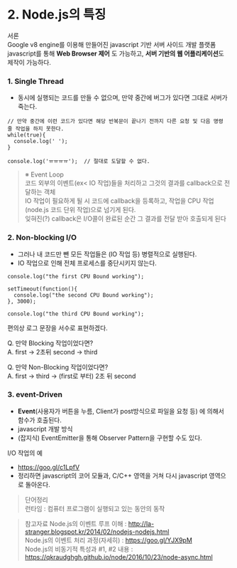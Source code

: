 # 2. Node.js의 특징

서론 <br>
Google v8 engine를 이용해 만들어진 javascript 기반 서버 사이드 개발 플랫폼 <br>
javascript를 통해 **Web Browser 제어** 도 가능하고, **서버 기반의 웹 어플리케이션**도 제작이 가능하다. <br>


### 1. Single Thread
- 동시에 실행되는 코드를 만들 수 없으며, 만약 중간에 버그가 있다면 그대로 서버가 죽는다.
<pre><code>// 만약 중간에 이런 코드가 있다면 해당 반복문이 끝나기 전까지 다른 요청 및 다음 명령 줄 작업을 하지 못한다.
while(true){ 
  console.log(' ');
}

console.log('ㅠㅠㅠㅠ');  // 절대로 도달할 수 없다.
</code></pre>

> ※ Event Loop <br>
> 코드 외부의 이벤트(ex< IO 작업)들을 처리하고 그것의 결과를 callback으로 전달하는 객체 <br>
> IO 작업이 필요하게 될 시 코드에 callback을 등록하고, 작업을 CPU 작업(node.js 코드 단위 작업)으로 넘기게 된다. <br>
> 잊혀진(?) callback은 I/O콜이 완료된 순간 그 결과를 전달 받아 호출되게 된다

### 2. Non-blocking I/O
- 그러나 내 코드만 뺀 모든 작업들은 (IO 작업 등) 병렬적으로 실행된다.
- IO 작업으로 인해 전체 프로세스를 중단시키지 않는다.

<pre><code>console.log("the first CPU Bound working");

setTimeout(function(){
  console.log("the second CPU Bound working");
}, 3000);

console.log("the third CPU Bound working");
</code></pre>

편의상 로그 문장을 서수로 표현하겠다.

Q. 만약 Blocking 작업이었다면?<br>
A. first -> 2초뒤 second -> third

Q. 만약 Non-Blocking 작업이었다면?<br>
A. first -> third -> (first로 부터) 2초 뒤 second



### 3. event-Driven
- **Event**(사용자가 버튼을 누름, Client가 post방식으로 파일을 요청 등) 에 의해서 함수가 호출된다.
- javascript 개발 방식
- (잡지식) EventEmitter을 통해 Observer Pattern을 구현할 수도 있다.

I/O 작업의 예
- https://goo.gl/c1LpfV
- 정리하면 javascript의 코어 모듈과, C/C++ 영역을 거쳐 다시 javascript 영역으로 돌아온다.



> 단어정리 <br>
> 런타임 : 컴퓨터 프로그램이 실행되고 있는 동안의 동작


> 참고자료
> Node.js의 이벤트 루프 이해 : http://la-stranger.blogspot.kr/2014/02/nodejs-nodejs.html <br>
> Node.js의 이벤트 처리 과정(자세히) : https://goo.gl/YJX9pM <br>
> Node.js의 비동기적 특성과 #1, #2 내용 : https://qkraudghgh.github.io/node/2016/10/23/node-async.html
